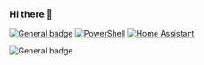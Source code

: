 ### Hi there 👋

[![General badge](https://img.shields.io/badge/LinkedIn-0A66C2?style=for-the-badge&logo=linkedin&logoColor=white)](https://www.linkedin.com/in/justin-c-wagner/)
[![PowerShell](https://img.shields.io/badge/PowerShell-%235391FE.svg?style=for-the-badge&logo=powershell&logoColor=white)](https://www.reddit.com/r/PowerShell/)
[![Home Assistant](https://img.shields.io/badge/home%20assistant-%2341BDF5.svg?style=for-the-badge&logo=home-assistant&logoColor=white)](https://www.home-assistant.io/)

![General badge](https://github-readme-streak-stats.herokuapp.com/?user=jwagner0789)

 <!--
 ![General badge](https://github-profile-summary-cards.vercel.app/api/cards/profile-details?username=jwagner0789)
 ![General badge](https://hits.seeyoufarm.com/api/count/incr/badge.svg?url=https%3A%2F%2Fgithub.com%2Fjwagner07891212%2Fhit-counter)
 ![General badge](https://github-profile-trophy.vercel.app/?username=jwagner0789)
 -->


<!--
**jwagner0789/jwagner0789** is a ✨ _special_ ✨ repository because its `README.md` (this file) appears on your GitHub profile.

Here are some ideas to get you started:

- 🔭 I’m currently working on ...
- 🌱 I’m currently learning ...
- 👯 I’m looking to collaborate on ...
- 🤔 I’m looking for help with ...
- 💬 Ask me about ...
- 📫 How to reach me: ...
- 😄 Pronouns: ...
- ⚡ Fun fact: ...
-->
